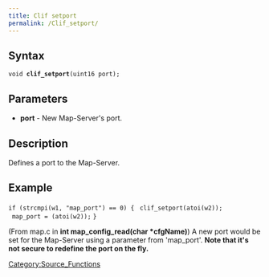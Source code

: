 ```yaml
---
title: Clif setport
permalink: /Clif_setport/
---
```


Syntax
------

`void `**`clif_setport`**`(uint16 port);`

Parameters
----------

-   **port** - New Map-Server's port.

Description
-----------

Defines a port to the Map-Server.

Example
-------

`if (strcmpi(w1, "map_port") == 0) {`
` clif_setport(atoi(w2));`
` map_port = (atoi(w2));`
`}`

(From map.c in **int map_config_read(char \*cfgName)**)
A new port would be set for the Map-Server using a parameter from 'map_port'.
**Note that it's not secure to redefine the port on the fly.**

[Category:Source_Functions](Source_Functions)